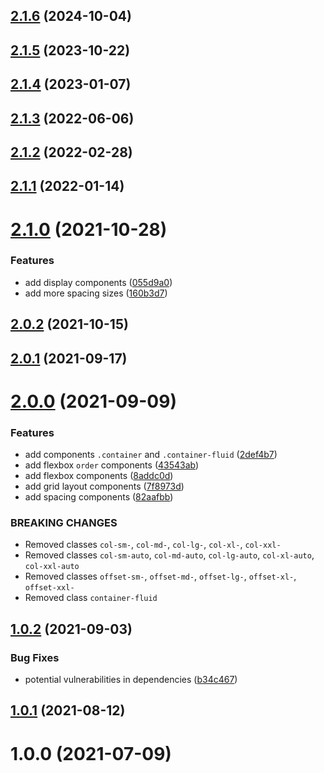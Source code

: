 ## [2.1.6](https://github.com/valmisson/gridi/compare/v2.1.5...v2.1.6) (2024-10-04)



## [2.1.5](https://github.com/valmisson/gridi/compare/v2.1.4...v2.1.5) (2023-10-22)



## [2.1.4](https://github.com/valmisson/gridi/compare/v2.1.3...v2.1.4) (2023-01-07)



## [2.1.3](https://github.com/valmisson/gridi/compare/v2.1.2...v2.1.3) (2022-06-06)



## [2.1.2](https://github.com/valmisson/gridi/compare/v2.1.1...v2.1.2) (2022-02-28)



## [2.1.1](https://github.com/valmisson/gridi/compare/v2.1.0...v2.1.1) (2022-01-14)



# [2.1.0](https://github.com/valmisson/gridi/compare/v2.0.2...v2.1.0) (2021-10-28)


### Features

* add display components ([055d9a0](https://github.com/valmisson/gridi/commit/055d9a08f5a7c5c355801adbb6bb54c2fd6ceb32))
* add more spacing sizes ([160b3d7](https://github.com/valmisson/gridi/commit/160b3d719cec4bf9d598784ad8cbda483c94db2f))



## [2.0.2](https://github.com/valmisson/gridi/compare/v2.0.1...v2.0.2) (2021-10-15)



## [2.0.1](https://github.com/valmisson/gridi/compare/v2.0.0...v2.0.1) (2021-09-17)


# [2.0.0](https://github.com/valmisson/gridi/compare/v1.0.0...v2.0.0) (2021-09-09)


### Features

* add components `.container` and `.container-fluid` ([2def4b7](https://github.com/valmisson/gridi/commit/2def4b7eca81e9965f835160e9d02b7a455a9aaf))
* add flexbox `order` components ([43543ab](https://github.com/valmisson/gridi/commit/43543abb0c51534eef1209587f7ab053af16317c))
* add flexbox components ([8addc0d](https://github.com/valmisson/gridi/commit/8addc0d8ef5f54000b037eb390863e536b358eb4))
* add grid layout components ([7f8973d](https://github.com/valmisson/gridi/commit/7f8973d89304656c236b42248b2324c9cd3ba735))
* add spacing components ([82aafbb](https://github.com/valmisson/gridi/commit/82aafbbfca4dbdbfcf0b7069a6c05d2ceb37138c))

### BREAKING CHANGES

* Removed classes `col-sm-`, `col-md-`, `col-lg-`, `col-xl-`, `col-xxl-`
* Removed classes `col-sm-auto`, `col-md-auto`, `col-lg-auto`, `col-xl-auto`, `col-xxl-auto`
* Removed classes `offset-sm-`, `offset-md-`, `offset-lg-`, `offset-xl-`, `offset-xxl-`
* Removed class `container-fluid`


## [1.0.2](https://github.com/valmisson/gridi/compare/v1.0.1...v1.0.2) (2021-09-03)


### Bug Fixes

* potential vulnerabilities in dependencies ([b34c467](https://github.com/valmisson/gridi/commit/b34c46797628630d5d7df78905beb936e0b2d7de))



## [1.0.1](https://github.com/valmisson/gridi/compare/v1.0.0...v1.0.1) (2021-08-12)



# 1.0.0 (2021-07-09)



